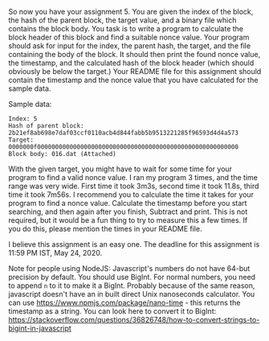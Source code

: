 So now you have your assignment 5. You are given the index of the block, the hash of the parent block, the target value, and a binary file which contains the block body. You task is to write a program to calculate the block header of this block and find a suitable nonce value. Your program should ask for input for the index, the parent hash, the target, and the file containing the body of the block. It should then print the found nonce value, the timestamp, and the calculated hash of the block header (which should obviously be below the target.) Your README file for this assignment should contain the timestamp and the nonce value that you have calculated for the sample data. 

Sample data:

```
Index: 5
Hash of parent block: 2b21ef8ab698e7daf03ccf0110acb4d844fabb5b9513221285f96593d4d4a573
Target: 0000000f00000000000000000000000000000000000000000000000000000000
Block body: 016.dat (Attached)
```

With the given target, you might have to wait for some time for your program to find a valid nonce value. I ran my program 3 times, and the time range was very wide. First time it took 3m3s, second time it took 11.8s, third time it took 7m56s. I recommend you to calculate the time it takes for your program to find a nonce value. Calculate the timestamp before you start searching, and then again after you finish, Subtract and print. This is not required, but it would be a fun thing to try to measure this a few times. If you do this, please mention the times in your README file.

I believe this assignment is an easy one. The deadline for this assignment is 11:59 PM IST, May 24, 2020.

Note for people using NodeJS: Javascript's numbers do not have 64-but precision by default. You should use BigInt. For normal numbers, you need to append `n` to it to make it a BigInt. Probably because of the same reason, javascript doesn't have an in built direct Unix nanoseconds calculator. You can use https://www.npmjs.com/package/nano-time - this returns the timestamp as a string. You can look here to convert it to BigInt: https://stackoverflow.com/questions/36826748/how-to-convert-strings-to-bigint-in-javascript
